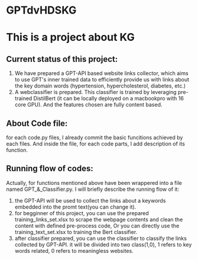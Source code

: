 # GPTdvHDSKG
# This is a project about KG

## Current status of this project:

1. We have prepared a GPT-API based website links collector, which aims to use GPT's inner trained data to efficiently provide us with links about the key domain words (hypertension, hypercholesterol, diabetes, etc.) 
2. A webclassifier is prepared. This classifier is trained by leveraging pre-trained DistilBert (it can be locally deployed on a macbookpro with 16 core GPU). And the features chosen are fully content based. 

## About Code file:
for each code.py files, I already commit the basic funcitions achieved by each files. And inside the file, for each code parts, I add description of its function.


## Running flow of codes:

Actually, for functions mentioned above have been wrappered into a file named GPT_&_Classifier.py. I will briefly describe the running flow of it:
1. the GPT-API will be used to collect the links about a keywords embedded into the promt text(you can change it). 
2. for begginner of this project, you can use the prepared training_links_set.xlsx to scrape the webpage contents and clean the content with defined pre-process code, Or you can directly use the training_text_set.xlsx to training the Bert classifier.
3. after classifier prepared, you can use the classifier to classify the links collected by GPT-API. it will be divided into two class(1,0), 1 refers to key words related, 0 refers to meaningless websites. 
